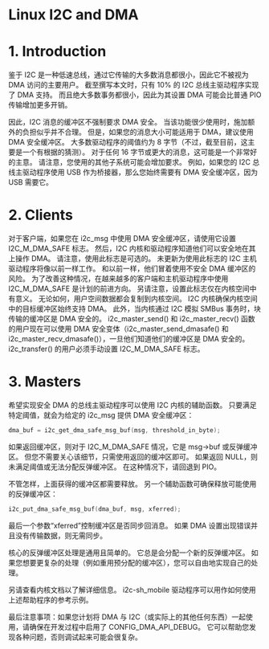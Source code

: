 
# Linux I2C and DMA

# 1. Introduction

鉴于 I2C 是一种低速总线，通过它传输的大多数消息都很小，因此它不被视为 DMA 访问的主要用户。 截至撰写本文时，只有 10% 的 I2C 总线主驱动程序实现了 DMA 支持。 而且绝大多数事务都很小，因此为其设置 DMA 可能会比普通 PIO 传输增加更多开销。

因此，I2C 消息的缓冲区不强制要求 DMA 安全。 当该功能很少使用时，施加额外的负担似乎并不合理。 但是，如果您的消息大小可能适用于 DMA，建议使用 DMA 安全缓冲区。 大多数驱动程序的阈值约为 8 字节（不过，截至目前，这主要是一个有根据的猜测）。 对于任何 16 字节或更大的消息，这可能是一个非常好的主意。 请注意，您使用的其他子系统可能会增加要求。 例如，如果您的 I2C 总线主驱动程序使用 USB 作为桥接器，那么您始终需要有 DMA 安全缓冲区，因为 USB 需要它。


# 2. Clients

对于客户端，如果您在 i2c_msg 中使用 DMA 安全缓冲区，请使用它设置 I2C_M_DMA_SAFE 标志。 然后，I2C 内核和驱动程序知道他们可以安全地在其上操作 DMA。 请注意，使用此标志是可选的。 未更新为使用此标志的 I2C 主机驱动程序将像以前一样工作。 和以前一样，他们冒着使用不安全 DMA 缓冲区的风险。 为了改善这种情况，在越来越多的客户端和主机驱动程序中使用 I2C_M_DMA_SAFE 是计划的前进方向。 另请注意，设置此标志仅在内核空间中有意义。 无论如何，用户空间数据都会复制到内核空间。 I2C 内核确保内核空间中的目标缓冲区始终支持 DMA。 此外，当内核通过 I2C 模拟 SMBus 事务时，块传输的缓冲区是 DMA 安全的。 i2c_master_send() 和 i2c_master_recv() 函数的用户现在可以使用 DMA 安全变体（i2c_master_send_dmasafe() 和 i2c_master_recv_dmasafe()），一旦他们知道他们的缓冲区是 DMA 安全的。 i2c_transfer() 的用户必须手动设置 I2C_M_DMA_SAFE 标志。


# 3. Masters

希望实现安全 DMA 的总线主驱动程序可以使用 I2C 内核的辅助函数。 只要满足特定阈值，就会为给定的 i2c_msg 提供 DMA 安全缓冲区：

```c
dma_buf = i2c_get_dma_safe_msg_buf(msg, threshold_in_byte);
```

如果返回缓冲区，则对于 I2C_M_DMA_SAFE 情况，它是 msg->buf 或反弹缓冲区。 但您不需要关心该细节，只需使用返回的缓冲区即可。 如果返回 NULL，则未满足阈值或无法分配反弹缓冲区。 在这种情况下，请回退到 PIO。

不管怎样，上面获得的缓冲区都需要释放。 另一个辅助函数可确保释放可能使用的反弹缓冲区：

```c
i2c_put_dma_safe_msg_buf(dma_buf, msg, xferred);
```

最后一个参数“xferred”控制缓冲区是否同步回消息。 如果 DMA 设置出现错误并且没有传输数据，则无需同步。

核心的反弹缓冲区处理是通用且简单的。 它总是会分配一个新的反弹缓冲区。 如果您想要更复杂的处理（例如重用预分配的缓冲区），您可以自由地实现自己的处理。

另请查看内核文档以了解详细信息。 i2c-sh_mobile 驱动程序可以用作如何使用上述帮助程序的参考示例。

最后注意事项：如果您计划将 DMA 与 I2C（或实际上的其他任何东西）一起使用，请确保在开发过程中启用了 CONFIG_DMA_API_DEBUG。 它可以帮助您发现各种问题，否则调试起来可能会很复杂。

